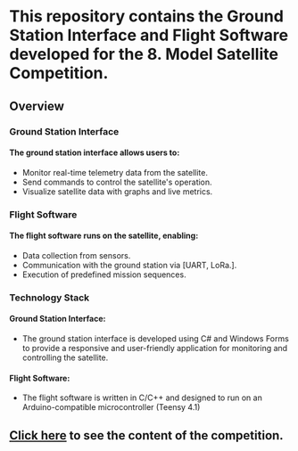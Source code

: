 # This repository contains the Ground Station Interface and Flight Software developed for the 8. Model Satellite Competition. 
## Overview
### Ground Station Interface
#### The ground station interface allows users to:
- Monitor real-time telemetry data from the satellite.
- Send commands to control the satellite's operation.
- Visualize satellite data with graphs and live metrics.
### Flight Software
#### The flight software runs on the satellite, enabling:
- Data collection from sensors.
- Communication with the ground station via [UART, LoRa.].
- Execution of predefined mission sequences.
### Technology Stack
#### Ground Station Interface: 
- The ground station interface is developed using C# and Windows Forms to provide a responsive and user-friendly application for monitoring and controlling the satellite.
#### Flight Software: 
- The flight software is written in C/C++ and designed to run on an Arduino-compatible microcontroller (Teensy 4.1)
## [Click here](https://cdn.teknofest.org/media/upload/userFormUpload/T-MUY_2023_Yar%C4%B1%C5%9Fma_K%C4%B1lavuzu__tHg2I.pdf) to see the content of the competition.
